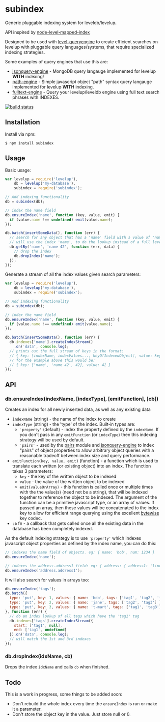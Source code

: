# subindex

Generic pluggable indexing system for leveldb/levelup.

API inspired by [node-level-mapped-index](https://github.com/rvagg/node-level-mapped-index)

Designed to be used with [level-queryengine](https://github.com/eugeneware/level-queryengine)
to create efficient searches on levelup with pluggable query languages/systems,
that require specialized indexing strategies.

Some examples of query engines that use this are:

* [jsonquery-engine](https://github.com/eugeneware/jsonquery-engine) - MongoDB query langauge implemented for levelup **WITH** indexing!
* [path-engine](https://github.com/eugeneware/path-engine) - Simple javascript object "path" syntax query langauge implemented for levelup **WITH** indexing.
* [fulltext-engine](https://github.com/eugeneware/fulltext-engine) - Query your levelup/leveldb engine using full text search phrases with INDEXES.

[![build status](https://secure.travis-ci.org/eugeneware/subindex.png)](http://travis-ci.org/eugeneware/subindex)

## Installation

Install via npm:

```
$ npm install subindex
```

## Usage

Basic usage:

``` js
var levelup = require('levelup'),
    db = levelup('my-database'),
    subindex = require('subindex');

// Add indexing functionality
db = subindex(db);

// index the name field
db.ensureIndex('name', function (key, value, emit) {
  if (value.name !== undefined) emit(value.name);
});

db.batch(insertSomeData(), function (err) {
  // search for any object that has a 'name' field with a value of 'name 42'
  // will use the index 'name', to do the lookup instead of a full levelup db scan
  db.getBy('name', 'name 42', function (err, data) {
    // drop the index
    db.dropIndex('name');
  });
});
```

Generate a stream of all the index values given search parameters:
``` js
var levelup = require('levelup'),
    db = levelup('my-database'),
    subindex = require('subindex');

// Add indexing functionality
db = subindex(db);

// index the name field
db.ensureIndex('name', function (key, value, emit) {
  if (value.name !== undefined) emit(value.name);
});

db.batch(insertSomeData(), function (err) {
  db.indexes['name'].createIndexStream()
    .on('data', console.log);
  // prints out the full stream of keys in the format:
  // { key: [indexName, indexValues..., keyOfIndexedObject], value: keyOfIndexedObject }
  // for the example above this would be:
  // { key: ['name', 'name 42', 42], value: 42 }
});
```

## API

### db.ensureIndex(indexName, [indexType], [emitFunction], [cb])

Creates an index for all newly inserted data, as well as any existing data

* `indexName` (string) - the name of the index to create
* `indexType` (string) - the 'type' of the index. Built-in types are:
    * `'property'` (default) - index the property defined by the `indexName`.
      If you don't pass in any `emitFunction` (or `indexType`) then this indexing
      strategy will be used by default.
    * `'pairs'` - used by the [pairs](https://github.com/eugeneware/pairs) module
       and [jsonquery-engine](https://github.com/eugeneware/jsonquery-engine) to
       index "pairs" of object properties to allow arbitrary object queries with
       a reasonable tradeoff between index size and query performance.
* `emitFunction(key, value, emit)` (function) - a function which is used to translate each written
  (or existing object) into an index. The function takes 3 parameters:
    * `key` - the key of the written object to be indexed
    * `value` - the value of the written object to be indexed
    * `emit(valueOrArray)` - this function is called once or multiple times with the the
      value(s) (need not be a string), that will be indexed together to reference
      the object to be indexed. The argument of the function can be a primitive
      javascript type, or an array of values. If passed an array, then these values
      will be concatenated to the index key to allow for efficient range querying using
      the excellent [bytewise](https://github.com/deanlandolt/bytewise) key codec.
* `cb` fn - a callback that gets called once all the existing data in the database has
  been completely indexed.

As the default indexing strategy is to use `'property'` which indexes javascript
object properties as defined by the index name, you can do this:

``` js
// indexes the name field of objects. eg: { name: 'bob', num: 1234 }
db.ensureIndex('name');

// indexes the address.address1 field: eg: { address: { address1: 'line 1', address2: 'line 2' } }
db.ensureIndex('address.address1');
```

It will also search for values in arrays too:

``` js
db.ensureIndex('tags');
db.batch({
  type: 'put', key: 1, values: { name: 'bob', tags: ['tag1', 'tag2', 'tag3'] },
  type: 'put', key: 2, values: { name: 'jane', tags: ['tag2', 'tag3'] },
  type: 'put', key: 3, values: { name: 't-mart', tags: ['tag1', 'tag3'] }
}, function (err) {
  // do an index lookup of all tags which have the 'tag1' tag
  db.indexes['tags'].createIndexStream({
    start: ['tag1', null],
    end: ['tag1', undefined]
  }).on('data', console.log);
  // will match the 1st and 3rd indexes
});
```

### db.dropIndex(idxName, cb)

Drops the index `idxName` and calls `cb` when finished.

## Todo

This is a work in progress, some things to be added soon:

* Don't rebuild the whole index every time the `ensureIndex` is run or make it a parameter.
* Don't store the object key in the value. Just store null or 0.
